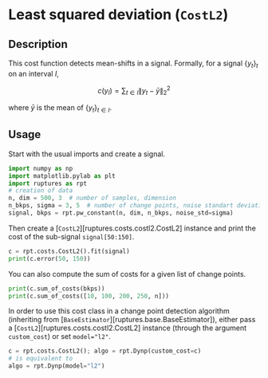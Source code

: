 # Least squared deviation (`CostL2`)

## Description

This cost function detects mean-shifts in a signal.
Formally, for a signal $\{y_t\}_t$ on an interval $I$,

$$
c(y_{I}) = \sum_{t\in I} \|y_t - \bar{y}\|_2^2
$$

where $\bar{y}$ is the mean of $\{y_t\}_{t\in I}$.

## Usage

Start with the usual imports and create a signal.

```python
import numpy as np
import matplotlib.pylab as plt
import ruptures as rpt
# creation of data
n, dim = 500, 3  # number of samples, dimension
n_bkps, sigma = 3, 5  # number of change points, noise standart deviation
signal, bkps = rpt.pw_constant(n, dim, n_bkps, noise_std=sigma)
```

Then create a [`CostL2`][ruptures.costs.costl2.CostL2] instance and print the cost of the sub-signal `signal[50:150]`.

```python
c = rpt.costs.CostL2().fit(signal)
print(c.error(50, 150))
```

You can also compute the sum of costs for a given list of change points.

```python
print(c.sum_of_costs(bkps))
print(c.sum_of_costs([10, 100, 200, 250, n]))
```

In order to use this cost class in a change point detection algorithm (inheriting from [`BaseEstimator`][ruptures.base.BaseEstimator]), either pass a [`CostL2`][ruptures.costs.costl2.CostL2] instance (through the argument `custom_cost`) or set `model="l2"`.

```python
c = rpt.costs.CostL2(); algo = rpt.Dynp(custom_cost=c)
# is equivalent to
algo = rpt.Dynp(model="l2")
```